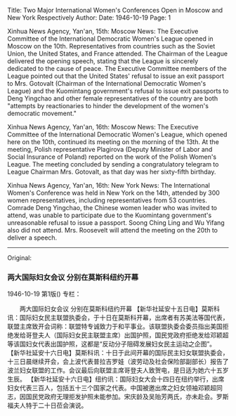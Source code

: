 Title: Two Major International Women's Conferences Open in Moscow and New York Respectively
Author:
Date: 1946-10-19
Page: 1

Xinhua News Agency, Yan'an, 15th: Moscow News: The Executive Committee of the International Democratic Women's League opened in Moscow on the 10th. Representatives from countries such as the Soviet Union, the United States, and France attended. The Chairman of the League delivered the opening speech, stating that the League is sincerely dedicated to the cause of peace. The Executive Committee members of the League pointed out that the United States' refusal to issue an exit passport to Mrs. Gotovalt (Chairman of the International Democratic Women's League) and the Kuomintang government's refusal to issue exit passports to Deng Yingchao and other female representatives of the country are both "attempts by reactionaries to hinder the development of the women's democratic movement."

Xinhua News Agency, Yan'an, 16th: Moscow News: The Executive Committee of the International Democratic Women's League, which opened here on the 10th, continued its meeting on the morning of the 13th. At the meeting, Polish representative Plagirova (Deputy Minister of Labor and Social Insurance of Poland) reported on the work of the Polish Women's League. The meeting concluded by sending a congratulatory telegram to League Chairman Mrs. Gotovalt, as that day was her sixty-fifth birthday.

Xinhua News Agency, Yan'an, 16th: New York News: The International Women's Conference was held in New York on the 14th, attended by 300 women representatives, including representatives from 53 countries. Comrade Deng Yingchao, the Chinese women leader who was invited to attend, was unable to participate due to the Kuomintang government's unreasonable refusal to issue a passport. Soong Ching Ling and Wu Yifang also did not attend. Mrs. Roosevelt will attend the meeting on the 20th to deliver a speech.



<hr /> 

Original: 


### 两大国际妇女会议  分别在莫斯科纽约开幕

1946-10-19
第1版()
专栏：

　　两大国际妇女会议
    分别在莫斯科纽约开幕
    【新华社延安十五日电】莫斯科讯：国际妇女民主联盟执委会，于十日在莫斯科开幕，出席者有苏美法等国代表，联盟主席致开会词称：联盟特专诚致力于和平事业。该联盟执委会委员指出美国拒绝发给哥登夫人（国际妇女民主联盟主席）出国护照，国民党政府拒绝发给邓颖超等该国妇女代表出国护照，这都是“反动分子阻碍发展妇女民主运动之企图”。
    【新华社延安十六日电】莫斯科讯：十日于此间开幕的国际民主妇女联盟执委会，十三日晨继续开会，会上波代表普拉吉罗娃（波劳动及社会保险部副部长）报告了波兰妇女联盟的工作。会议最后向联盟主席哥登夫人致贺电，是日适为她六十五岁生辰。
    【新华社延安十六日电】纽约讯：国际妇女大会十四日在纽约举行，出席妇女代表三百人，包括五十三个国家之代表。中国被邀出席之妇女领袖邓颖超同志，因国民党政府无理拒发护照未能参加。宋庆龄及吴贻芳两氏，亦未赴会。罗斯福夫人特于二十日莅会演说。
